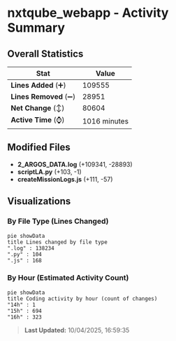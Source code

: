 # nxtqube_webapp - Activity Summary 

## Overall Statistics

| Stat                   | Value                                                             |
| ---------------------- | ----------------------------------------------------------------- |
| **Lines Added** (➕)   | 109555                                          |
| **Lines Removed** (➖) | 28951                                        |
| **Net Change** (↕)    | 80604                |
| **Active Time** (⌚)   | 1016 minutes |


## Modified Files
- **2_ARGOS_DATA.log** (+109341, -28893)
- **scriptLA.py** (+103, -1)
- **createMissionLogs.js** (+111, -57)

## Visualizations

### By File Type (Lines Changed)

```mermaid
pie showData
title Lines changed by file type
".log" : 138234
".py" : 104
".js" : 168
```

### By Hour (Estimated Activity Count)

```mermaid
pie showData
title Coding activity by hour (count of changes)
"14h" : 1
"15h" : 694
"16h" : 323
```


> **Last Updated:** 10/04/2025, 16:59:35